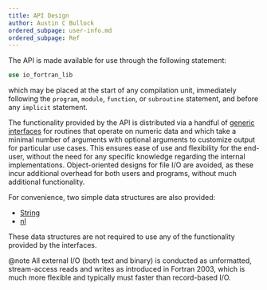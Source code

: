 ```yaml
---
title: API Design
author: Austin C Bullock
ordered_subpage: user-info.md
ordered_subpage: Ref
---
```


The API is made available for use through the following statement:

```fortran
use io_fortran_lib
```

which may be placed at the start of any compilation unit, immediately following the `program`, `module`, `function`, or `subroutine` statement, and before any `implicit` statement.

The functionality provided by the API is distributed via a handful of [generic interfaces](../lists/procedures.html) for routines that operate on numeric data and which take a minimal number of arguments with optional arguments to customize output for particular use cases. This ensures ease of use and flexibility for the end-user, without the need for any specific knowledge regarding the internal implementations. Object-oriented designs for file I/O are avoided, as these incur additional overhead for both users and programs, without much additional functionality.

For convenience, two simple data structures are also provided:

* [String](../type/string.html)
* [nl](../module/io_fortran_lib.html#variable-nl)

These data structures are not required to use any of the functionality provided by the interfaces.

@note All external I/O (both text and binary) is conducted as unformatted, stream-access reads and writes as introduced in Fortran 2003, which is much more flexible and typically must faster than record-based I/O.
